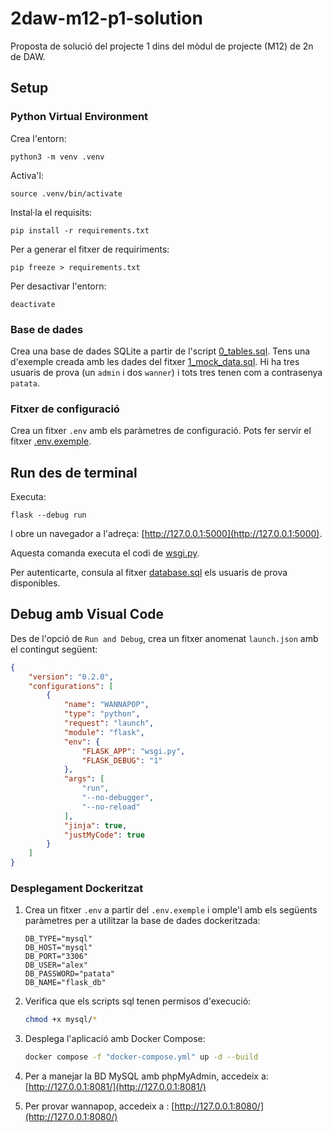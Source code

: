 # 2daw-m12-p1-solution

Proposta de solució del projecte 1 dins del mòdul de projecte (M12) de 2n de DAW.

## Setup

### Python Virtual Environment

Crea l'entorn:

    python3 -m venv .venv

Activa'l:

    source .venv/bin/activate

Instal·la el requisits:

    pip install -r requirements.txt

Per a generar el fitxer de requiriments:

    pip freeze > requirements.txt

Per desactivar l'entorn:

    deactivate


### Base de dades

Crea una base de dades SQLite a partir de l'script [0_tables.sql](./sqlite/0_tables.sql). Tens una d'exemple creada amb les dades del fitxer [1_mock_data.sql](./sqlite/1_mock_data.sql). Hi ha tres usuaris de prova (un `admin` i dos `wanner`) i tots tres tenen com a contrasenya `patata`.


### Fitxer de configuració

Crea un fitxer `.env` amb els paràmetres de configuració. Pots fer servir el fitxer [.env.exemple](./.env.exemple).

## Run des de terminal

Executa:

    flask --debug run

I obre un navegador a l'adreça: [http://127.0.0.1:5000](http://127.0.0.1:5000).

Aquesta comanda executa el codi de [wsgi.py](./wsgi.py).

Per autenticarte, consula al fitxer [database.sql](./sqlite/database.sql) els usuaris de prova disponibles.

## Debug amb Visual Code

Des de l'opció de `Run and Debug`, crea un fitxer anomenat `launch.json` amb el contingut següent:

```json
{
    "version": "0.2.0",
    "configurations": [
        {
            "name": "WANNAPOP",
            "type": "python",
            "request": "launch",
            "module": "flask",
            "env": {
                "FLASK_APP": "wsgi.py",
                "FLASK_DEBUG": "1"
            },
            "args": [
                "run",
                "--no-debugger",
                "--no-reload"
            ],
            "jinja": true,
            "justMyCode": true
        }
    ]
}

```
### Desplegament Dockeritzat

1. Crea un fitxer `.env` a partir del `.env.exemple` i omple'l amb els següents paràmetres per a utilitzar la base de dades dockeritzada:

    ```
    DB_TYPE="mysql"
    DB_HOST="mysql"
    DB_PORT="3306"
    DB_USER="alex"
    DB_PASSWORD="patata"
    DB_NAME="flask_db"
    ```

2. Verifica que els scripts sql tenen permisos d'execució:

    ```bash
    chmod +x mysql/*
    ```

3. Desplega l'aplicació amb Docker Compose:

    ```bash
    docker compose -f "docker-compose.yml" up -d --build 
    ```

4. Per a manejar la BD MySQL amb phpMyAdmin, accedeix a: [http://127.0.0.1:8081/](http://127.0.0.1:8081/)

5. Per provar wannapop, accedeix a : [http://127.0.0.1:8080/](http://127.0.0.1:8080/)

